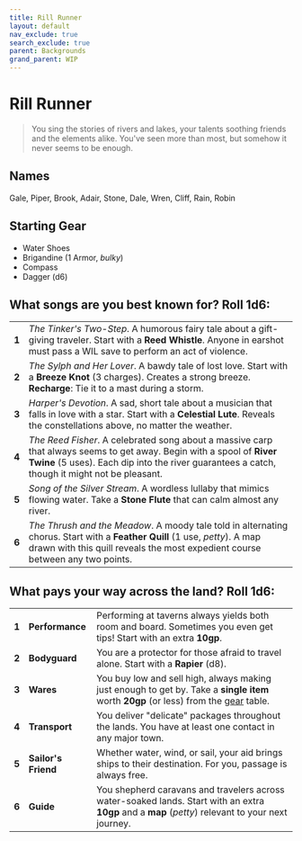 ```yaml
---
title: Rill Runner
layout: default
nav_exclude: true
search_exclude: true
parent: Backgrounds
grand_parent: WIP
---
```


# Rill Runner

> You sing the stories of rivers and lakes, your talents soothing friends and the elements alike. You've seen more than most, but somehow it never seems to be enough.

## Names

Gale, Piper, Brook, Adair, Stone, Dale, Wren, Cliff, Rain, Robin

## Starting Gear

- Water Shoes
- Brigandine (1 Armor, _bulky_)
- Compass
- Dagger (d6)

## What songs are you best known for? Roll 1d6:

|       |                                                                                                                                                                                                                                          |
| ----- | ---------------------------------------------------------------------------------------------------------------------------------------------------------------------------------------------------------------------------------------- |
| **1** | _The Tinker's Two-Step_. A humorous fairy tale about a gift-giving traveler. Start with a **Reed Whistle**. Anyone in earshot must pass a WIL save to perform an act of violence.                                                       |
| **2** | _The Sylph and Her Lover_. A bawdy tale of lost love. Start with a **Breeze Knot** (3 charges). Creates a strong breeze. **Recharge**: Tie it to a mast during a storm.                                                         |
| **3** | _Harper's Devotion_. A sad, short tale about a musician that falls in love with a star. Start with a **Celestial Lute**. Reveals the constellations above, no matter the weather.                                                              |
| **4** | _The Reed Fisher_. A celebrated song about a massive carp that always seems to get away. Begin with a spool of **River Twine** (5 uses). Each dip into the river guarantees a catch, though it might not be pleasant.                              |
| **5** | _Song of the Silver Stream_. A wordless lullaby that mimics flowing water. Take a **Stone Flute** that can calm almost any river.                                                                                             |
| **6** | _The Thrush and the Meadow_. A moody tale told in alternating chorus. Start with a **Feather Quill** (1 use, _petty_). A map drawn with this quill reveals the most expedient course between any two points. |

## What pays your way across the land? Roll 1d6:

|       |                     |                                                                                                                                             |
| ----- | ------------------- | ------------------------------------------------------------------------------------------------------------------------------------------- |
| **1** | **Performance**     | Performing at taverns always yields both room and board. Sometimes you even get tips! Start with an extra **10gp**.                          |
| **2** | **Bodyguard**       | You are a protector for those afraid to travel alone. Start with a **Rapier** (d8).                                                          |
| **3** | **Wares**           | You buy low and sell high, always making just enough to get by. Take a **single item** worth **20gp** (or less) from the [gear](/wip/2e/marketplace#gear) table.                              |
| **4** | **Transport**       | You deliver "delicate" packages throughout the lands. You have at least one contact in any major town.                                        |                                                    
| **5** | **Sailor's Friend** | Whether water, wind, or sail, your aid brings ships to their destination. For you, passage is always free.  |
| **6** | **Guide**           | You shepherd caravans and travelers across water-soaked lands. Start with an extra **10gp** and a **map** (_petty_) relevant to your next journey. |
